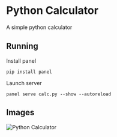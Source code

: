 # Python Calculator
A simple python calculator

## Running
Install panel

`pip install panel`

Launch server

`panel serve calc.py --show --autoreload`

## Images
![Python Calculator](/images/python_caculator.png)